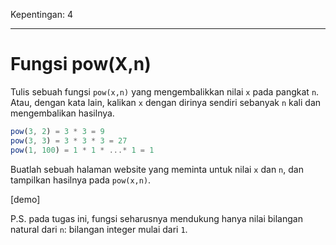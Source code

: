Kepentingan: 4

---

# Fungsi pow(X,n)

Tulis sebuah fungsi `pow(x,n)` yang mengembalikkan nilai `x` pada pangkat `n`. Atau, dengan kata lain, kalikan `x` dengan dirinya sendiri sebanyak `n` kali dan mengembalikan hasilnya.

```js
pow(3, 2) = 3 * 3 = 9
pow(3, 3) = 3 * 3 * 3 = 27
pow(1, 100) = 1 * 1 * ...* 1 = 1
```

Buatlah sebuah halaman website yang meminta untuk nilai `x` dan `n`, dan tampilkan hasilnya pada `pow(x,n)`.

[demo]

P.S. pada tugas ini, fungsi seharusnya mendukung hanya nilai bilangan natural dari `n`: bilangan integer mulai dari `1`.
